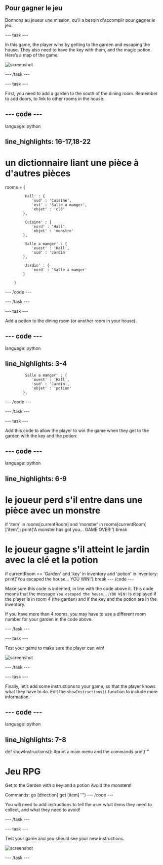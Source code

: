 ## Pour gagner le jeu

Donnons au joueur une mission, qu'il a besoin d'accomplir pour gagner le jeu.

\--- task \---

In this game, the player wins by getting to the garden and escaping the house. They also need to have the key with them, and the magic potion. Here’s a map of the game.

![screenshot](images/rpg-final-map.png)

\--- /task \---

\--- task \---

First, you need to add a garden to the south of the dining room. Remember to add doors, to link to other rooms in the house.

## \--- code \---

language: python

## line_highlights: 16-17,18-22

# un dictionnaire liant une pièce à d'autres pièces

rooms = {

            'Hall' : {
                'sud' : 'Cuisine',
                'est' : 'Salle a manger',
                'objet' : 'clé'
            },
    
            'Cuisine' : {
                'nord' : 'Hall',
                'objet' : 'monstre'
            },
    
            'Salle a manger' : {
                'ouest' : 'Hall',
                'sud' : 'Jardin'
            },
    
            'Jardin' : {
                'nord' : 'Salle a manger'
            }
    
        }
    

\--- /code \---

\--- /task \---

\--- task \---

Add a potion to the dining room (or another room in your house).

## \--- code \---

language: python

## line_highlights: 3-4

            'Salle a manger' : {
                'ouest' : 'Hall',
                'sud' : 'Jardin',
                'objet' : 'potion'
            },
    

\--- /code \---

\--- /task \---

\--- task \---

Add this code to allow the player to win the game when they get to the garden with the key and the potion:

## \--- code \---

language: python

## line_highlights: 6-9

# le joueur perd s'il entre dans une pièce avec un monstre

if 'item' in rooms\[currentRoom] and 'monster' in rooms[currentRoom\]\['item'\]: print('A monster has got you... GAME OVER!') break

# le joueur gagne s'il atteint le jardin avec la clé et la potion

if currentRoom == 'Garden' and 'key' in inventory and 'potion' in inventory: print('You escaped the house... YOU WIN!') break \--- /code \---

Make sure this code is indented, in line with the code above it. This code means that the message `You escaped the house...YOU WIN!` is displayed if the player is in room 4 (the garden) and if the key and the potion are in the inventory.

If you have more than 4 rooms, you may have to use a different room number for your garden in the code above.

\--- /task \---

\--- task \---

Test your game to make sure the player can win!

![screenshot](images/rpg-win-test.png)

\--- /task \---

\--- task \---

Finally, let’s add some instructions to your game, so that the player knows what they have to do. Edit the `showInstructions()` function to include more information.

## \--- code \---

language: python

## line_highlights: 7-8

def showInstructions(): #print a main menu and the commands print('''

# Jeu RPG

Get to the Garden with a key and a potion Avoid the monsters!

Commands: go [direction] get [item] ''') \--- /code \---

You will need to add instructions to tell the user what items they need to collect, and what they need to avoid!

\--- /task \---

\--- task \---

Test your game and you should see your new instructions.

![screenshot](images/rpg-instructions-test.png)

\--- /task \---